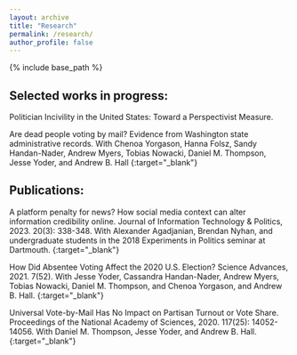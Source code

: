 ```yaml
---
layout: archive
title: "Research"
permalink: /research/
author_profile: false
---
```


{% include base_path %}
## Selected works in progress:
Politician Incivility in the United States: Toward a Perspectivist Measure. 

Are dead people voting by mail? Evidence from Washington state administrative records. With Chenoa Yorgason, Hanna Folsz, Sandy Handan-Nader, Andrew Myers, Tobias Nowacki, Daniel M. Thompson, Jesse Yoder, and Andrew B. Hall [<link>](https://stanforddpl.org/papers/wu_et_al_2020_dead_voting/wu_et_al_2020_dead_voting.pdf){:target="_blank"}

## Publications: 

A platform penalty for news? How social media context can alter information credibility online. Journal of Information Technology & Politics, 2023. 20(3): 338-348. With Alexander Agadjanian, Brendan Nyhan, and undergraduate students in the 2018 Experiments in Politics seminar at Dartmouth. [<link>](https://www.tandfonline.com/doi/full/10.1080/19331681.2022.2105465){:target="_blank"}

How Did Absentee Voting Affect the 2020 U.S. Election? Science Advances, 2021. 7(52). With Jesse Yoder, Cassandra Handan-Nader, Andrew Myers, Tobias Nowacki, Daniel M. Thompson, and Chenoa Yorgason, and Andrew B. Hall. [<link>](https://www.science.org/doi/10.1126/sciadv.abk1755){:target="_blank"}

Universal Vote-by-Mail Has No Impact on Partisan Turnout or Vote Share. Proceedings of the National Academy of Sciences, 2020. 117(25): 14052-14056. With Daniel M. Thompson, Jesse Yoder, and Andrew B. Hall. [<link>](https://www.pnas.org/doi/10.1073/pnas.2007249117){:target="_blank"}